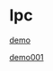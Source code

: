 # lpc
[demo]( https://li932565422.github.io/lpc/A-Frame/mobile-AR.html)

[demo001]( https://li932565422.github.io/lpc/newAR/a-frame.html)
